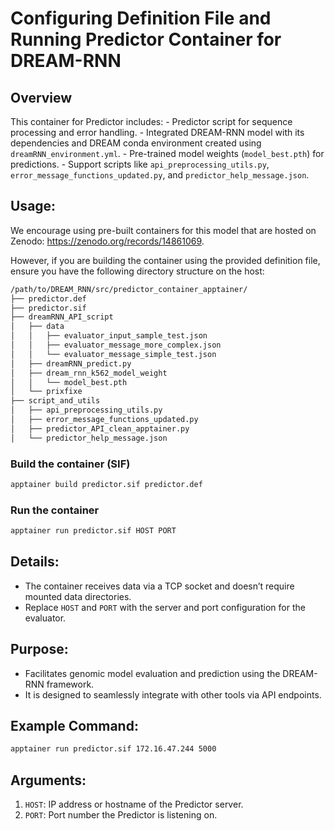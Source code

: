 # Configuring Definition File and Running Predictor Container for DREAM-RNN

## Overview

This container for Predictor includes:
    - Predictor script for sequence processing and error handling.
    - Integrated DREAM-RNN model with its dependencies and DREAM conda environment created using `dreamRNN_environment.yml`.
    - Pre-trained model weights (`model_best.pth`) for predictions.
    - Support scripts like `api_preprocessing_utils.py`, `error_message_functions_updated.py`, and `predictor_help_message.json`.

## **Usage:**

We encourage using pre-built containers for this model that are hosted on Zenodo: <https://zenodo.org/records/14861069>.

However, if you are building the container using the provided definition file, ensure you have the following directory structure on the host:

```bash
/path/to/DREAM_RNN/src/predictor_container_apptainer/
├── predictor.def
├── predictor.sif
├── dreamRNN_API_script
│   ├── data
│   │   ├── evaluator_input_sample_test.json
│   │   ├── evaluator_message_more_complex.json
│   │   └── evaluator_message_simple_test.json
│   ├── dreamRNN_predict.py
│   ├── dream_rnn_k562_model_weight
│   │   └── model_best.pth
│   └── prixfixe
├── script_and_utils
│   ├── api_preprocessing_utils.py
│   ├── error_message_functions_updated.py
│   ├── predictor_API_clean_apptainer.py
│   └── predictor_help_message.json
```

### Build the container (SIF)

```bash
apptainer build predictor.sif predictor.def
```

### Run the container

```bash
apptainer run predictor.sif HOST PORT
```

## **Details:**

- The container receives data via a TCP socket and doesn’t require mounted data directories.
- Replace `HOST` and `PORT` with the server and port configuration for the evaluator.

## **Purpose:**

- Facilitates genomic model evaluation and prediction using the DREAM-RNN framework.
- It is designed to seamlessly integrate with other tools via API endpoints.

## **Example Command:**

```bash
apptainer run predictor.sif 172.16.47.244 5000
```

## **Arguments:**

1. `HOST`: IP address or hostname of the Predictor server.
2. `PORT`: Port number the Predictor is listening on.
